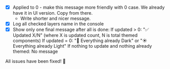 - [x] Applied to 0 - make this message more friendly with 0 case. We already have it in UI version. Copy from there.
    - Write shorter and nicer message.
- [x] Log all checked layers name in the console
- [x] Show only one final message after all is done:
    If updated > 0: "✅ Updated X/N" (where X is updated count, N is total themed components)
    If updated = 0: "🌚 Everything already Dark" or "☀️ Everything already Light"
    If nothing to update and nothing already themed: No message

All issues have been fixed! 🎉




